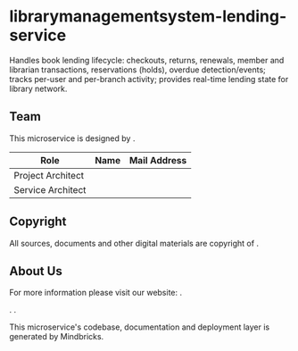 # librarymanagementsystem-lending-service

Handles book lending lifecycle: checkouts, returns, renewals, member and librarian transactions, reservations (holds), overdue detection/events; tracks per-user and per-branch activity; provides real-time lending state for library network.

## Team

This microservice is designed by .

| Role              | Name | Mail Address |
| ----------------- | ---- | ------------ |
| Project Architect |      |              |
| Service Architect |      |              |

## Copyright

All sources, documents and other digital materials are copyright of .

## About Us

For more information please visit our website: .

.
.

This microservice's codebase, documentation and deployment layer is generated by Mindbricks.
